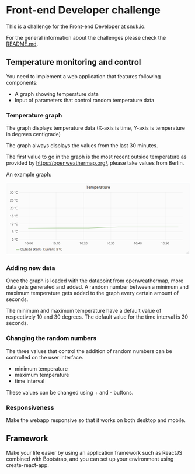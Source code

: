# Front-end Developer challenge

This is a challenge for the Front-end Developer at [snuk.io](http://snuk.io).

For the general information about the challenges please check the [README.md](/README.md).

## Temperature monitoring and control

You need to implement a web application that features following components:
- A graph showing temperature data
- Input of parameters that control random temperature data

### Temperature graph

The graph displays temperature data (X-axis is time, Y-axis is temperature in degrees centigrade)

The graph always displays the values from the last 30 minutes.

The first value to go in the graph is the most recent outside temperature as provided by https://openweathermap.org/, please take values from Berlin.

An example graph:

![Image of services](/temperature-graph.png)

### Adding new data

Once the graph is loaded with the datapoint from openweathermap, more data gets generated and added.
A random number between a minimum and maximum temperature gets added to the graph every certain amount of seconds.

The minimum and maximum temperature have a default value of respectively 10 and 30 degrees.
The default value for the time interval is 30 seconds.

### Changing the random numbers

The three values that control the addition of random numbers can be controlled on the user interface.
- minimum temperature
- maximum temperature
- time interval

These values can be changed using + and - buttons.

### Responsiveness

Make the webapp responsive so that it works on both desktop and mobile.

## Framework

Make your life easier by using an application framework such as ReactJS combined with Bootstrap, and you can set up your environment using create-react-app.
